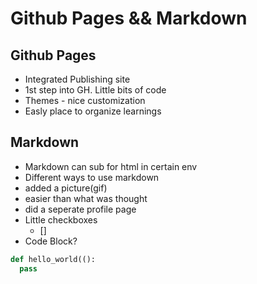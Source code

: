 # Github Pages && Markdown

## Github Pages
- Integrated Publishing site
- 1st step into GH.  Little bits of code
- Themes - nice customization
- Easly place to organize learnings

## Markdown
- Markdown can sub for html in certain env
- Different ways to use markdown
- added a picture(gif)
- easier than what was thought
- did a seperate profile page
- Little checkboxes
  - []
- Code Block?
```python
def hello_world(():
  pass
```
